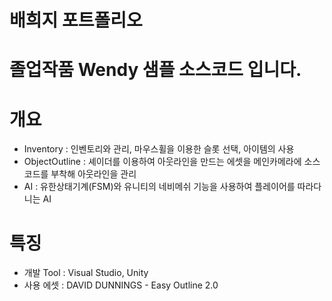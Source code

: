 # 배희지 포트폴리오

# 졸업작품 Wendy 샘플 소스코드 입니다.

# 개요
* Inventory : 인벤토리와 관리, 마우스휠을 이용한 슬롯 선택, 아이템의 사용
* ObjectOutline : 셰이더를 이용하여 아웃라인을 만드는 에셋을 메인카메라에 소스코드를 부착해 아웃라인을 관리
* AI : 유한상태기계(FSM)와 유니티의 네비메쉬 기능을 사용하여 플레이어를 따라다니는 AI

# 특징
* 개발 Tool : Visual Studio, Unity
* 사용 에셋 : DAVID DUNNINGS - Easy Outline 2.0
